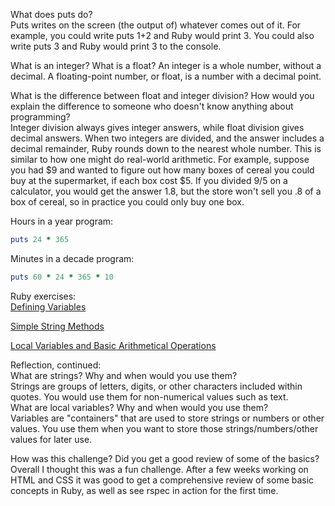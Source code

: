 What does puts do?  
Puts writes on the screen (the output of) whatever comes out of it. For example, you could write
	puts 1+2
and Ruby would print 3. You could also write
	puts 3
and Ruby would print 3 to the console.  

What is an integer? What is a float?
An integer is a whole number, without a decimal. A floating-point number, or float, is a number with a decimal point.  

What is the difference between float and integer division? How would you explain the difference to someone who doesn't know anything about programming?  
Integer division always gives integer answers, while float division gives decimal answers. When two integers are divided, and the answer includes a decimal remainder, Ruby rounds down to the nearest whole number. This is similar to how one might do real-world arithmetic. For example, suppose you had $9 and wanted to figure out how many boxes of cereal you could buy at the supermarket, if each box cost $5. If you divided 9/5 on a calculator, you would get the answer 1.8, but the store won't sell you .8 of a box of cereal, so in practice you could only buy one box.  

Hours in a year program:  
```ruby
puts 24 * 365
```  

Minutes in a decade program:
```ruby
puts 60 * 24 * 365 * 10
```  

Ruby exercises:  
[Defining Variables](https://github.com/drucee/phase-0/blob/master/week-4/defining-variables.rb)  

[Simple String Methods](https://github.com/drucee/phase-0/blob/master/week-4/simple-string.rb)  

[Local Variables and Basic Arithmetical Operations](https://github.com/drucee/phase-0/blob/master/week-4/basic-math.rb)  

Reflection, continued:  
What are strings? Why and when would you use them?  
Strings are groups of letters, digits, or other characters included within quotes. You would use them for non-numerical values such as text.  
What are local variables? Why and when would you use them?  
Variables are "containers" that are used to store strings or numbers or other values. You use them when you want to store those strings/numbers/other values for later use.  

How was this challenge? Did you get a good review of some of the basics?  
Overall I thought this was a fun challenge. After a few weeks working on HTML and CSS it was good to get a comprehensive review of some basic concepts in Ruby, as well as see rspec in action for the first time.